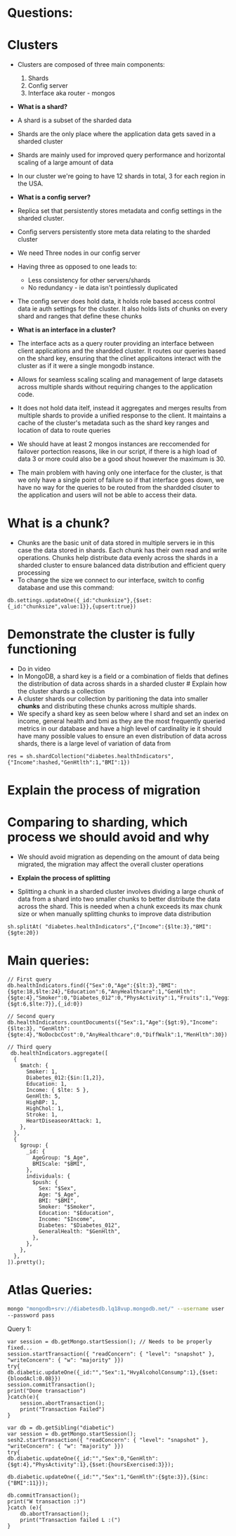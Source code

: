 # Questions:

# Clusters

- Clusters are composed of three main components:

  1.  Shards
  2.  Config server
  3.  Interface aka router - mongos

- **What is a shard?**

- A shard is a subset of the sharded data

- Shards are the only place where the application data gets saved in a
  sharded cluster

- Shards are mainly used for improved query performance and horizontal
  scaling of a large amount of data

- In our cluster we\'re going to have 12 shards in total, 3 for each
  region in the USA.

- **What is a config server?**

- Replica set that persistently stores metadata and config settings in
  the sharded cluster.

- Config servers persistently store meta data relating to the sharded
  cluster

- We need Three nodes in our config server

- Having three as opposed to one leads to:

  - Less consistency for other servers/shards
  - No redundancy - ie data isn\'t pointlessly duplicated

- The config server does hold data, it holds role based access control
  data ie auth settings for the cluster. It also holds lists of chunks
  on every shard and ranges that define these chunks

- **What is an interface in a cluster?**

- The interface acts as a query router providing an interface between
  client applications and the shardded cluster. It routes our queries
  based on the shard key, ensuring that the clinet applicaitons interact
  with the cluster as if it were a single mongodb instance.

- Allows for seamless scaling scaling and management of large datasets
  across multiple shards without requiring changes to the application
  code.

- It does not hold data itelf, instead it aggregates and merges results
  from multiple shards to provide a unified response to the client. It
  maintains a cache of the cluster\'s metadata such as the shard key
  ranges and location of data to route queries

- We should have at least 2 mongos instances are reccomended for
  failover portection reasons, like in our script, if there is a high
  load of data 3 or more could also be a good shout however the maximum
  is 30.

- The main problem with having only one interface for the cluster, is
  that we only have a single point of failure so if that interface goes
  down, we have no way for the queries to be routed from the shardded
  clsuter to the application and users will not be able to access their
  data.

# What is a chunk?

- Chunks are the basic unit of data stored in multiple servers ie in
  this case the data stored in shards. Each chunk has their own read and
  write operations. Chunks help distribute data evenly across the shards
  in a sharded cluster to ensure balanced data distribution and
  efficient query processing
- To change the size we connect to our interface, switch to config
  database and use this command:

``` {.javascript org-language="js"}
db.settings.updateOne({_id:"chunksize"},{$set:{_id:"chunksize",value:1}},{upsert:true})
```

# Demonstrate the cluster is fully functioning

- Do in video
- In MongoDB, a shard key is a field or a combination of fields that
  defines the distribution of data across shards in a sharded cluster \#
  Explain how the cluster shards a collection
- A cluster shards our collection by paritioning the data into smaller
  **chunks** and distributing these chunks across multiple shards.
- We specify a shard key as seen below where I shard and set an index on
  income, general health and bmi as they are the most frequently queried
  metrics in our database and have a high level of cardinality ie it
  should have many possible values to ensure an even distribution of
  data across shards, there is a large level of variation of data from

``` {.javascript org-language="js"}
res = sh.shardCollection("diabetes.healthIndicators",{"Income":hashed,"GenHtlth":1,"BMI":1})
```

# Explain the process of migration

# Comparing to sharding, which process we should avoid and why

- We should avoid migration as depending on the amount of data being
  migrated, the migration may affect the overall cluster operations

- **Explain the process of splitting**

- Splitting a chunk in a sharded cluster involves dividing a large chunk
  of data from a shard into two smaller chunks to better distribute the
  data across the shard. This is needed when a chunk exceeds its max
  chunk size or when manually splitting chunks to improve data
  distribution

``` {.javascript org-language="js"}
sh.splitAt( "diabetes.healthIndicators",{"Income":{$lte:3},"BMI":{$gte:20})
```

# Main queries:

``` {.javascript org-language="js"}
// First query 
db.healthIndicators.find({"Sex":0,"Age":{$lt:3},"BMI":{$gte:18,$lte:24},"Education":6,"AnyHealthcare":1,"GenHlth":{$gte:4},"Smoker":0,"Diabetes_012":0,"PhysActivity":1,"Fruits":1,"Veggies":1,"Income":{$gt:6,$lte:7}},{_id:0})

```

``` {.javascript org-language="js"}
// Second query
db.healthIndicators.countDocuments({"Sex":1,"Age":{$gt:9},"Income":{$lte:3}, "GenHlth":{$gte:4},"NoDocbcCost":0,"AnyHealthcare":0,"DiffWalk":1,"MenHlth":30})
```

``` {.javascript org-language="js"}
// Third query
 db.healthIndicators.aggregate([
  {
    $match: {
      Smoker: 1,
      Diabetes_012:{$in:[1,2]},
      Education: 1,
      Income: { $lte: 5 },
      GenHlth: 5,
      HighBP: 1,
      HighChol: 1,
      Stroke: 1,
      HeartDiseaseorAttack: 1,
    },
  },
  {
    $group: {
      _id: {
        AgeGroup: "$_Age", 
        BMIScale: "$BMI",
      },
      individuals: {
        $push: {
          Sex: "$Sex",
          Age: "$_Age", 
          BMI: "$BMI",
          Smoker: "$Smoker",
          Education: "$Education",
          Income: "$Income",
          Diabetes: "$Diabetes_012",
          GeneralHealth: "$GenHlth",
        },
      },
    },
  },
]).pretty();
```

# Atlas Queries:

``` {.bash org-language="sh"}
mongo "mongodb+srv://diabetesdb.lq18vup.mongodb.net/" --username user
--password pass
```

Query 1:

``` {.javascript org-language="js"}
var session = db.getMongo.startSession(); // Needs to be properly fixed...
session.startTransaction({ "readConcern": { "level": "snapshot" }, "writeConcern": { "w": "majority" }})
try{
db.diabetic.updateOne({_id:"","Sex":1,"HvyAlcoholConsump":1},{$set:{bloodAcl:0.08}})
session.commitTransaction();
print("Done transaction")
}catch(e){
    session.abortTransaction();
    print("Transaction Failed")
}
```

``` {.javascript org-language="js"}
var db = db.getSibling("diabetic")
var session = db.getMongo.startSession();
sesh2.startTransaction({ "readConcern": { "level": "snapshot" }, "writeConcern": { "w": "majority" }})
try{
db.diabetic.updateOne({_id:"","Sex":0,"GenHlth":{$gt:4},"PhysActivity":1},{$set:{hoursExercised:3}});

db.diabetic.updateOne({_id:"","Sex":1,"GenHlth":{$gte:3}},{$inc:{"BMI":11}});

db.commitTransaction();
print("W transaction :)")
}catch (e){
    db.abortTransaction();
    print("Transaction failed L :(")
}
```
